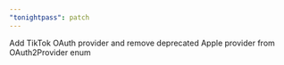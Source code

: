 ```yaml
---
"tonightpass": patch
---
```


Add TikTok OAuth provider and remove deprecated Apple provider from OAuth2Provider enum
